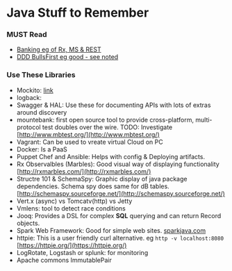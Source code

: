 # Java Stuff to Remember

### MUST Read
  - [Banking eg of Rx, MS & REST](https://github.com/putting/Documentation/blob/master/javaRelated/java/Reactive/banking-eg-rx-aka-ms.md)
  - [DDD BullsFirst eg good - see noted](https://github.com/matthewjosephtaylor/java-blockchain)

### Use These Libraries
  - Mockito: [link](https://dzone.com/articles/mocking-the-unmockable-the-mockito2-way)
  - logback: 
  - Swagger & HAL: Use these for documenting APIs with lots of extras around discovery
  - mountebank: first open source tool to provide cross-platform, multi-protocol test doubles over the wire. TODO: Investigate [http://www.mbtest.org/](http://www.mbtest.org/)
  - Vagrant: Can be used to vreate virtual Cloud on PC
  - Docker: Is a PaaS
  - Puppet Chef and Ansible: Helps with config & Deploying artifacts.
  - Rx Observalbles (Marbles): Good visual way of displaying functionality [http://rxmarbles.com/](http://rxmarbles.com/)
  - Structre 101 & SchemaSpy: Graphic display of java package dependencies. Schema spy does same for dB tables.
    [http://schemaspy.sourceforge.net/](http://schemaspy.sourceforge.net/)
  - Vert.x (async) vs Tomcatv(http) vs Jetty
  - Vmlens: tool to detect race conditions
  - Jooq: Provides a DSL for complex **SQL** querying and can return Record objects.
  - Spark Web Framework: Good for simple web sites. [sparkjava.com]( sparkjava.com)
  - httpie: This is a user friendly curl alternative. eg `http -v localhost:8080` [https://httpie.org/](https://httpie.org/)
  - LogRotate, Logstash or splunk: for monitoring
  - Apache commons ImmutablePair
  


[//]: # (Contains links only and removed by processor)

[bbc]: <http://bbc.co.uk>
